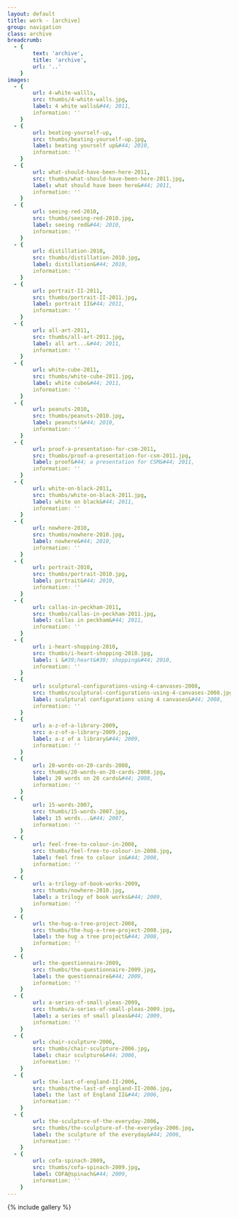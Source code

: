 ```yaml
---
layout: default
title: work - [archive]
group: navigation
class: archive
breadcrumb:
  - {
  		text: 'archive',
  		title: 'archive',
  		url: '..'
	}
images:
  - {
		url: 4-white-wallls, 
		src: thumbs/4-white-walls.jpg,
		label: 4 white walls&#44; 2011,
		information: ''
	}
  - {
		url: beating-yourself-up, 
		src: thumbs/beating-yourself-up.jpg,
		label: beating yourself up&#44; 2010,
		information: ''
	}
  - {
		url: what-should-have-been-here-2011, 
		src: thumbs/what-should-have-been-here-2011.jpg,
		label: what should have been here&#44; 2011,
		information: ''
	}
  - {
		url: seeing-red-2010, 
		src: thumbs/seeing-red-2010.jpg,
		label: seeing red&#44; 2010,
		information: ''
	}
  - {
		url: distillation-2010, 
		src: thumbs/distillation-2010.jpg,
		label: distillation&#44; 2010,
		information: ''
	}
  - {
		url: portrait-II-2011, 
		src: thumbs/portrait-II-2011.jpg,
		label: portrait II&#44; 2011,
		information: ''
	}
  - {
		url: all-art-2011, 
		src: thumbs/all-art-2011.jpg,
		label: all art...&#44; 2011,
		information: ''
	}
  - {
		url: white-cube-2011, 
		src: thumbs/white-cube-2011.jpg,
		label: white cube&#44; 2011,
		information: ''
	}
  - {
		url: peanuts-2010, 
		src: thumbs/peanuts-2010.jpg,
		label: peanuts!&#44; 2010,
		information: ''
	}
  - {
		url: proof-a-presentation-for-csm-2011, 
		src: thumbs/proof-a-presentation-for-csm-2011.jpg,
		label: proof&#44; a presentation for CSM&#44; 2011,
		information: ''
	}
  - {
		url: white-on-black-2011, 
		src: thumbs/white-on-black-2011.jpg,
		label: white on black&#44; 2011,
		information: ''
	}
  - {
		url: nowhere-2010, 
		src: thumbs/nowhere-2010.jpg,
		label: nowhere&#44; 2010,
		information: ''
	}
  - {
		url: portrait-2010, 
		src: thumbs/portrait-2010.jpg,
		label: portrait&#44; 2010,
		information: ''
	}
  - {
		url: callas-in-peckham-2011, 
		src: thumbs/callas-in-peckham-2011.jpg,
		label: callas in peckham&#44; 2011,
		information: ''
	}
  - {
		url: i-heart-shopping-2010, 
		src: thumbs/i-heart-shopping-2010.jpg,
		label: i &#39;heart&#39; shopping&#44; 2010,
		information: ''
	}
  - {
		url: sculptural-configurations-using-4-canvases-2008, 
		src: thumbs/sculptural-configurations-using-4-canvases-2008.jpg,
		label: sculptural configurations using 4 canvases&#44; 2008,
		information: ''
	}
  - {
		url: a-z-of-a-library-2009, 
		src: a-z-of-a-library-2009.jpg,
		label: a-z of a library&#44; 2009,
		information: ''
	}
  - {
		url: 20-words-on-20-cards-2008, 
		src: thumbs/20-words-on-20-cards-2008.jpg,
		label: 20 words on 20 cards&#44; 2008,
		information: ''
	}
  - {
		url: 15-words-2007, 
		src: thumbs/15-words-2007.jpg,
		label: 15 words...&#44; 2007,
		information: ''
	}
  - {
		url: feel-free-to-colour-in-2008, 
		src: thumbs/feel-free-to-colour-in-2008.jpg,
		label: feel free to colour in&#44; 2008,
		information: ''
	}
  - {
		url: a-trilogy-of-book-works-2009, 
		src: thumbs/nowhere-2010.jpg,
		label: a trilogy of book works&#44; 2009,
		information: ''
	}
  - {
		url: the-hug-a-tree-project-2008, 
		src: thumbs/the-hug-a-tree-project-2008.jpg,
		label: the hug a tree project&#44; 2008,
		information: ''
	}
  - {
		url: the-questionnaire-2009, 
		src: thumbs/the-questionnaire-2009.jpg,
		label: the questionnaire&#44; 2009,
		information: ''
	}
  - {
		url: a-series-of-small-pleas-2009, 
		src: thumbs/a-series-of-small-pleas-2009.jpg,
		label: a series of small pleas&#44; 2009,
		information: ''
	}
  - {
		url: chair-sculpture-2006, 
		src: thumbs/chair-sculpture-2006.jpg,
		label: chair sculpture&#44; 2006,
		information: ''
	}
  - {
		url: the-last-of-england-II-2006, 
		src: thumbs/the-last-of-england-II-2006.jpg,
		label: the last of England II&#44; 2006,
		information: ''
	}
  - {
		url: the-sculpture-of-the-everyday-2006, 
		src: thumbs/the-sculpture-of-the-everyday-2006.jpg,
		label: the sculpture of the everyday&#44; 2006,
		information: ''
	}
  - {
		url: cofa-spinach-2009, 
		src: thumbs/cofa-spinach-2009.jpg,
		label: COFA@spinach&#44; 2009,
		information: ''
	}
---
```


{% include gallery %}
